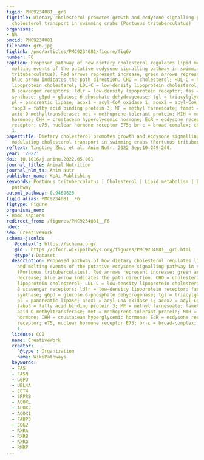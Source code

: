 ```yaml
---
figid: PMC9234081__gr6
figtitle: Dietary cholesterol promotes growth and ecdysone signalling pathway by modulating
  cholesterol transport in swimming crabs (Portunus trituberculatus)
organisms:
- NA
pmcid: PMC9234081
filename: gr6.jpg
figlink: /pmc/articles/PMC9234081/figure/fig6/
number: F6
caption: Proposed pathway of how dietary cholesterol regulates lipid metabolism and
  molting events of the putative ecdysone signalling pathway in swimming crabs (Portunus
  trituberculatus). Red arrows represent increase; green arrows represent decrease;
  blue arrow indicates the path direction. CHO = cholesterol; HDL-C = high-density
  lipoprotein cholesterol; LDL-C = low-density lipoprotein cholesterol; srb = class
  B scavenger receptors; ldlr = low-density lipoprotein receptor; fas = fatty acid
  synthase; g6pd = glucose 6-phosphate dehydrogenase; tgl = triacylglycerol lipase;
  pl = pancreatic lipase; acox1 = acyl-CoA oxidase 1; acox2 = acyl-CoA oxidase 2;
  fabp3 = fatty acid binding protein 3; MF = methyl farnesoate; famet = farnesoic
  acid O-methyltransferase; met = methoprene-tolerant protein; MIH = molt-inhibiting
  hormone; CHH = crustacean hyperglycemic hormone; EcR = ecdysone receptor; RXR = retinoid-x
  receptor; e75, nuclear hormone receptor E75; br-c = broad-complex; chi1 = chitinase
  1.
papertitle: Dietary cholesterol promotes growth and ecdysone signalling pathway by
  modulating cholesterol transport in swimming crabs (Portunus trituberculatus).
reftext: Tingting Zhu, et al. Anim Nutr. 2022 Sep;10:249-260.
year: '2022'
doi: 10.1016/j.aninu.2022.05.001
journal_title: Animal Nutrition
journal_nlm_ta: Anim Nutr
publisher_name: KeAi Publishing
keywords: Portunus trituberculatus | Cholesterol | Lipid metabolism | Ecdysone signalling
  pathway
automl_pathway: 0.9469625
figid_alias: PMC9234081__F6
figtype: Figure
organisms_ner:
- Homo sapiens
redirect_from: /figures/PMC9234081__F6
ndex: ''
seo: CreativeWork
schema-jsonld:
  '@context': https://schema.org/
  '@id': https://pfocr.wikipathways.org/figures/PMC9234081__gr6.html
  '@type': Dataset
  description: Proposed pathway of how dietary cholesterol regulates lipid metabolism
    and molting events of the putative ecdysone signalling pathway in swimming crabs
    (Portunus trituberculatus). Red arrows represent increase; green arrows represent
    decrease; blue arrow indicates the path direction. CHO = cholesterol; HDL-C = high-density
    lipoprotein cholesterol; LDL-C = low-density lipoprotein cholesterol; srb = class
    B scavenger receptors; ldlr = low-density lipoprotein receptor; fas = fatty acid
    synthase; g6pd = glucose 6-phosphate dehydrogenase; tgl = triacylglycerol lipase;
    pl = pancreatic lipase; acox1 = acyl-CoA oxidase 1; acox2 = acyl-CoA oxidase 2;
    fabp3 = fatty acid binding protein 3; MF = methyl farnesoate; famet = farnesoic
    acid O-methyltransferase; met = methoprene-tolerant protein; MIH = molt-inhibiting
    hormone; CHH = crustacean hyperglycemic hormone; EcR = ecdysone receptor; RXR = retinoid-x
    receptor; e75, nuclear hormone receptor E75; br-c = broad-complex; chi1 = chitinase
    1.
  license: CC0
  name: CreativeWork
  creator:
    '@type': Organization
    name: WikiPathways
  keywords:
  - FAS
  - FASN
  - G6PD
  - UBL4A
  - CCT4
  - SRPRB
  - ACOXL
  - ACOX2
  - ACOX1
  - FABP3
  - COG2
  - RXRA
  - RXRB
  - RXRG
  - RMRP
---
```

